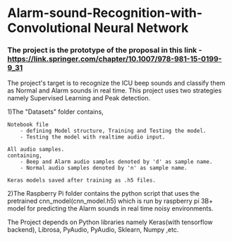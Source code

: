 # Alarm-sound-Recognition-with-Convolutional Neural Network
### The project is the prototype of the proposal in this link - https://link.springer.com/chapter/10.1007/978-981-15-0199-9_31
The project's target is to recognize the ICU beep sounds and classify them as Normal and Alarm sounds in real time.
This project uses two strategies namely Supervised Learning and Peak detection.


1)The "Datasets" folder contains,

	Notebook file 
		- defining Model structure, Training and Testing the model.
		- Testing the model with realtime audio input.

	All audio samples.
   	containing,
		- Beep and Alarm audio samples denoted by 'd' as sample name.
		- Normal audio samples denoted by 'n' as sample name.

	Keras models saved after training as .h5 files.

2)The Raspberry Pi folder contains the python script that uses the pretrained cnn_model(cnn_model.h5) which is 
  	run by raspberry pi 3B+ model for predicting the Alarm sounds in real time noisy environments.

The Project depends on Python libraries namely Keras(with tensorflow backend), Librosa, PyAudio, PyAudio, Sklearn, Numpy ,etc.
